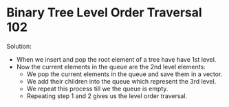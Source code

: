 # Binary Tree Level Order Traversal 102
Solution:
- When we insert and pop the root element of a tree have have 1st level.
- Now the current elements in the queue are the 2nd level elements:
  - We pop the current elements in the queue and save them in a vector.
  - We add their children into the queue which represent the 3rd level.
  - We repeat this process till we the queue is empty.
  - Repeating step 1 and 2 gives us the level order traversal.

